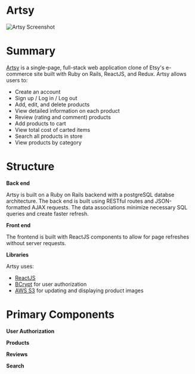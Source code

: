 # Artsy
![Artsy Screenshot](/app/assets/images/artsy-screenshot.png)

# Summary
[Artsy](https://artsy-store.herokuapp.com/#/) is a single-page, full-stack web application clone of Etsy's e-commerce site built with Ruby on Rails, ReactJS, and Redux. Artsy allows users to: 

* Create an account
* Sign up / Log in / Log out
* Add, edit, and delete products
* View detailed information on each product
* Review (rating and comment) products
* Add products to cart
* View total cost of carted items
* Search all products in store
* View products by category

# Structure

**Back end**

Artsy is built on a Ruby on Rails backend with a postgreSQL databse architecture. The back end is built using RESTful routes and JSON-formatted AJAX requests. The data associations minimize necessary SQL queries and create faster refresh. 

**Front end**

The frontend is built with ReactJS components to allow for page refreshes without server requests. 

**Libraries**

Artsy uses:

* [ReactJS](https://reactjs.org/)
* [BCrypt](https://www.npmjs.com/package/bcrypt) for user authorization
* [AWS S3](https://aws.amazon.com/s3/) for updating and displaying product images

# Primary Components 

**User Authorization**

**Products**

**Reviews**

**Search**
